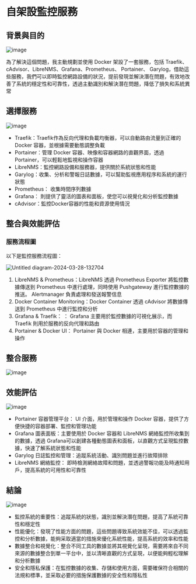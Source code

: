 # 自架設監控服務

## 背景與目的
![image](https://github.com/linda-owo-github/monitor/assets/66786888/f56cef1c-940f-47e8-84b7-49fa3a53d5b6)


  為了解決這個問題，我主動規劃並使用 Docker 架設了一套服務，包括 Traefik、cAdvisor、LibreNMS、Grafana、Prometheus、 Portainer、 Garylog，借助這些服務，我們可以即時監控網路設備的狀況，提前發現並解決潛在問題，有效地改善了系統的穩定性和可靠性，透過主動識別和解決潛在問題，降低了損失和系統異常

## 選擇服務

![image](https://github.com/linda-owo-github/monitor/assets/66786888/6e99db20-6f6d-4505-b3a4-95cace93f55b)


* Traefik：Traefik作為反向代理和負載均衡器，可以自動路由流量到正確的 Docker 容器，並根據需要動態調整負載
* Portainer：管理 Docker 容器、映像和容器網路的直觀界面，透過 Portainer，可以輕鬆地監視和操作容器
* LibreNMS：監控網路設備和服務器，提供關於系統狀態和性能
* Garylog：收集、分析和警報日誌數據，可以幫助監視應用程序和系統的運行狀態
* Prometheus： 收集時間序列數據
* Grafana： 則提供了靈活的圖表和面板，使您可以視覺化和分析監控數據
* cAdvisor：監控Docker容器的性能和資源使用情況


## 整合與效能評估
### 服務流程圖

以下是監控服務流程圖：

![Untitled diagram-2024-03-28-132704](https://github.com/linda-owo-github/monitor/assets/66786888/0723bd8a-6884-4e81-ba6c-8767f5d0beeb)



1. LibreNMS & Prometheus：LibreNMS 透過 Prometheus Exporter 將監控數據傳送到 Prometheus 中進行處理，同時使用 Pushgateway 進行監控數據的推送。 Alertmanager 負責處理和發送報警信息
2. Docker Container Monitoring：Docker Container 透過 cAdvisor 將數據傳送到 Prometheus 中進行監控和分析
3. Grafana & Traefik： ： Grafana 主要用於監控數據的可視化展示，而 Traefik 則用於服務的反向代理和路由
4. Portainer & Docker UI： Portainer 與 Docker 相連，主要用於容器的管理和操作

## 整合服務
![image](https://github.com/linda-owo-github/monitor/assets/66786888/c1ab3343-db67-4fe2-8251-f7e7ae59074f)

## 效能評估
![image](https://github.com/linda-owo-github/monitor/assets/66786888/acf0ef95-ef8f-46c9-9282-08318f4c24cd)



* Portainer 容器管理平台：  UI 介面，用於管理和操作 Docker 容器，提供了方便快捷的容器部署、監控和管理功能
* Grafana 圖表面板：主要使用於 Docker 容器和 LibreNMS 網絡監控所收集到的數據，透過 Grafana可以創建各種動態圖表和面板，以直觀方式呈現監控數據，快速了解系統狀態和性能
* Garylog 日誌監控和管理：追蹤系統活動、識別問題並進行故障排除
* LibreNMS 網絡監控： 即時檢測網絡故障和問題，並透過警報功能及時通知用戶，提高系統的可用性和可靠性

## 結論

![image](https://github.com/linda-owo-github/monitor/assets/66786888/b8db03e1-1e6d-4ab5-944d-61d49dd20e84)


* 監控系統的重要性：追蹤系統的狀態，識別並解決潛在問題，提高了系統可靠性和穩定性
* 性能優化：發現了性能方面的問題，這些問題導致系統效能不佳，可以透過監控和分析數據，能夠采取適當的措施來優化系統性能，提高系統的效率和性能
* 數據整合和視覺化：整合不同工具的數據並將其視覺化呈現，需要將來自不同來源的數據整合到單一平台中，並以清晰直觀的方式呈現，以便能夠輕松理解和分析數據
* 安全和隱私保護：在監控數據的收集、存儲和使用方面，需要確保符合相關的法規和標準，並采取必要的措施保護數據的安全性和隱私性










